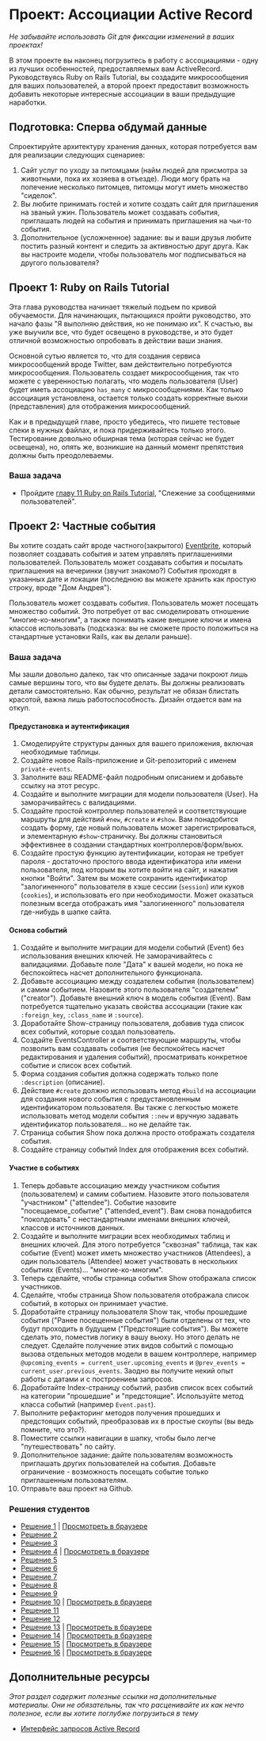 # Проект: Ассоциации Active Record
<!-- *Ориентировочное время выполнения: 6-10 часов* -->

*Не забывайте использовать Git для фиксации изменений в ваших проектах!*

В этом проекте вы наконец погрузитесь в работу с ассоциациями - одну из лучших особенностей, предоставляемых вам ActiveRecord. Руководствуясь Ruby on Rails Tutorial, вы создадите микросообщения для ваших пользователей, а второй проект предоставит возможность добавить некоторые интересные ассоциации в ваши предыдущие наработки.

## Подготовка: Сперва обдумай данные

Спроектируйте архитектуру хранения данных, которая потребуется вам для реализации следующих сценариев:

1. Сайт услуг по уходу за питомцами (найм людей для присмотра за животными, пока их хозяева в отъезде). Люди могу брать на попечение несколько питомцев, питомцы могут иметь множество "сиделок".
2. Вы любите принимать гостей и хотите создать сайт для приглашения на званый ужин. Пользователь может создавать события, приглашать людей на события и принимать приглашения на чьи-то события.
3. Дополнительное (усложненное) задание: вы и ваши друзья любите постить разный контент и следить за активностью друг друга. Как вы настроите модели, чтобы пользователь мог подписываться на другого пользователя?

## Проект 1: Ruby on Rails Tutorial

Эта глава руководства начинает тяжелый подъем по кривой обучаемости. Для начинающих, пытающихся пройти руководство, это начало фазы "Я выполняю действия, но не понимаю их". К счастью, вы уже выучили все, что будет освещено в руководстве, и это будет отличной возможностью опробовать в действии ваши знания.

Основной сутью является то, что для создания сервиса микросообщений вроде Twitter, вам действительно потребуются микросообщения. Пользователь создает микросообщения, так что можете с уверенностью полагать, что модель пользователя (User) будет иметь ассоциацию `has_many` с микросообщениями. Как только ассоциация установлена, остается только создать корректные вьюхи (представления) для отображения микросообщений.

Как и в предыдущей главе, просто убедитесь, что пишете тестовые спеки в нужных файлах, и пока придерживайтесь только этого. Тестирование довольно обширная тема (которая сейчас не будет освещена), но, опять же, возникшие на данный момент препятствия должны быть преодолеваемы.

### Ваша задача

* Пройдите [главу 11 Ruby on Rails Tutorial](http://rails.method.kz/slezhenie_za_soobscheniyami_polzovatelei/README.html), "Слежение за сообщениями пользователей".

## Проект 2: Частные события

Вы хотите создать сайт вроде частного(закрытого) [Eventbrite](http://www.eventbrite.com), который позволяет создавать события и затем управлять приглашениями пользователей. Пользователь может создавать события и посылать приглашения на вечеринки (звучит знакомо?) События проходят в указанных дате и локации (последнюю вы можете хранить как простую строку, вроде "Дом Андрея").

Пользователь может создавать события. Пользователь может посещать множество событий. Это потребует от вас смоделировать отношение "многие-ко-многим", а также понимать какие внешние ключи и имена классов использовать (подсказка: вы не сможете просто положиться на стандартные установки Rails, как вы делали раньше).

### Ваша задача

Мы зашли довольно далеко, так что описанные задачи покроют лишь самые вершины того, что вы будете делать. Вы должны реализовать детали самостоятельно. Как обычно, результат не обязан блистать красотой, важна лишь работоспособность. Дизайн отдается вам на откуп.

#### Предустановка и аутентификация

1. Смоделируйте структуры данных для вашего приложения, включая необходимые таблицы.
2. Создайте новое Rails-приложение и Git-репозиторий с именем `private-events`.
3. Заполните ваш README-файл подробным описанием и добавьте ссылку на этот ресурс.
4. Создайте и выполните миграции для модели пользователя (User). На заморачивайтесь с валидациями.
5. Создайте простой контроллер пользователей и соответствующие маршруты для действий `#new`, `#create` и `#show`. Вам понадобится создать форму, где новый пользователь может зарегистрироваться, и элементарную `#show`-страничку. Вы должны становиться эффективнее в создании стандартных контроллеров/форм/вьюх.
6. Создайте простую функцию аутентификации, которая не требует пароля - достаточно простого ввода идентификатора или имени пользователя, под которым вы хотите войти на сайт, и нажатия кнопки "Войти". Затем вы можете сохранить идентификатор "залогиненного" пользователя в хэше сессии (`session`) или куков (`cookies`), и использовать его при необходимости. Может оказаться полезным всегда отображать имя "залогиненного" пользователя где-нибудь в шапке сайта.

#### Основа событий

1. Создайте и выполните миграции для модели событий (Event) без использования внешних ключей. Не заморачивайтесь с валидациями. Добавьте поле "Дата" к вашей модели, но пока не беспокойтесь насчет дополнительного функционала.
2. Добавьте ассоциацию между создателем события (пользователем) и самим событием. Назовите этого пользователя "создателем" ("creator"). Добавьте внешний ключ в модель события (Event). Вам потребуется тщательно указать свойства ассоциации (такие как `:foreign_key`, `:class_name` и `:source`).
3. Доработайте Show-страницу пользователя, добавив туда список всех событий, которые создал пользователь.
4. Создайте EventsController и соответствующие маршруты, чтобы позволить вам создавать события (не беспокойтесь насчет редактирования и удаления событий), просматривать конкретное событие и список всех событий.
5. Форма создания события должна содержать только поле `:description` (описание).
6. Действие `#create` должно использовать метод `#build` на ассоциации для создания нового события с предустановленным идентификатором пользователя. Вы также с легкостью можете использовать метод модели события `::new` и вручную задавать идентификатор пользователя... но не делайте так.
7. Страница события Show пока должна просто отображать создателя события.
8. Создайте страницу событий Index для отображения всех событий.

#### Участие в событиях

1. Теперь добавьте ассоциацию между участником события (пользователем) и самим событием. Назовите этого пользователя "участником" ("attendee"). Событие назовите "посещаемое_событие" ("attended_event"). Вам снова понадобится "поколдовать" с нестандартными именами внешних ключей, классов и источников данных.
2. Создайте и выполните миграции всех необходимых таблиц и внешних ключей. Для этого потребуется "сквозная" таблица, так как событие (Event) может иметь множество участников (Attendees), а один пользователь (Attendee) может участвовать в нескольких событиях (Events)... "многие-ко-многим".
3. Теперь сделайте, чтобы страница события Show отображала список участников.
4. Сделайте, чтобы страница Show пользователя отображала список событий, в которых он принимает участие.
5. Доработайте страницу пользователя Show так, чтобы прошедшие события ("Ранее посещенные события") были отделены от тех, что будут проходить в будущем ("Предстоящие события"). Вы можете сделать это, поместив логику в вашу вьюху. Но этого делать не следует. Сделайте получение этих видов событий с помощью вызова отдельных методов модели в вашем контроллере, например `@upcoming_events = current_user.upcoming_events` и `@prev_events = current_user.previous_events`. Заодно вы получите некий опыт работы с датами и с построением запросов.
6. Доработайте Index-страницу событий, разбив список всех событий на категории "прошедшие" и "предстоящие". Используйте метод класса событий (например `Event.past`).
7. Выполните рефакторинг методов получения прошедших и предстоящих событий, преобразовав их в простые скоупы (вы ведь помните, что это?).
8. Поместите ссылки навигации в шапку, чтобы было легче "путешествовать" по сайту.
9. Дополнительное задание: дайте пользователям возможность приглашать других пользователей на события. Добавьте ограничение - возможность посещать событие только приглашенным пользователям.
10. Отправьте ваш проект на Github.

### Решения студентов

* [Решение 1](https://github.com/Jberczel/private_events) | [Просмотреть в браузере](http://privent.herokuapp.com/)
* [Решение 2](https://github.com/donaldali/odin-rails/tree/master/private-events)
* [Решение 3](https://github.com/tim5046/projectOdin/tree/master/Rails/private-events/private-events)
* [Решение 4](https://github.com/N19270/private-events) | [Просмотреть в браузере](http://private-events.herokuapp.com/)
* [Решение 5](https://github.com/imousterian/OdinProject/tree/master/Project3_EventBrite/private-events)
* [Решение 6](https://github.com/craftykate/odin-project/tree/master/Chapter_04-Advanced_Rails/private_events)
* [Решение 7](https://github.com/thomasjnoe/private-events)
* [Решение 8](https://github.com/viparthasarathy/private-events)
* [Решение 9](https://github.com/Rodic/private-events)
* [Решение 10](https://github.com/viparthasarathy/private-events) | [Просмотреть в браузере](https://fierce-headland-7201.herokuapp.com/)
* [Решение 11](https://github.com/fo0man/private-events)
* [Решение 12](https://github.com/dstodolny/private-events)
* [Решение 13](https://github.com/KevinMulhern/private_events) | [Просмотреть в браузере](https://privateevents.herokuapp.com/)
* [Решение 14](https://github.com/AtActionPark/odin_private_event) | [Просмотреть в браузере](https://afternoon-citadel-2578.herokuapp.com/)
* [Решение 15](https://github.com/antrix1/PrivateEvents) | [Просмотреть в браузере](https://calm-refuge-3455.herokuapp.com/)
* [Решение 16](https://github.com/dchen71/private-events) | [Просмотреть в браузере](http://ronchon-moliere-6251.herokuapp.com/)


## Дополнительные ресурсы

*Этот раздел содержит полезные ссылки на дополнительные материалы. Они не обязательны, так что расценивайте их как нечто полезное, если вы хотите поглубже погрузиться в тему*


* [Интерфейс запросов Active Record](http://rusrails.ru/active-record-query-interface)
